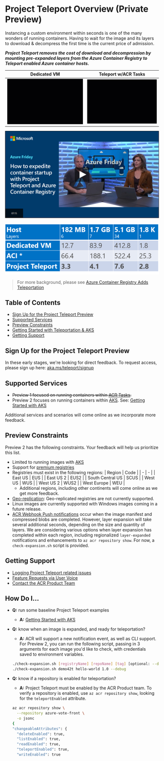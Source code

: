 # Project Teleport Overview (Private Preview)

Instancing a custom environment within seconds is one of the many wonders of running containers. Having to wait for the image and its layers to download & decompress the first time is the current price of admission.

***Project Teleport removes the cost of download and decompression by mounting pre-expanded layers from the Azure Container Registry to Teleport enabled Azure container hosts.***

|Dedicated VM|Teleport w/ACR Tasks |
|-|-|
|![](./media/vm-aci.gif)|![](./media/tasks-aci.gif)|

[![](./media/AzureFridayTeleportPreviewThumb.png)](https://channel9.msdn.com/Shows/Azure-Friday/How-to-expedite-container-startup-with-Project-Teleport-and-Azure-Container-Registry/player#time=21s)

![](./media/teleport-metrics.png)
> For more background, please see [Azure Container Registry Adds Teleportation][teleport-blog-post]

## Table of Contents

- [Sign Up for the Project Teleport Preview](#sign-up-for-the-project-teleport-preview)
- [Supported Services](#supported-services)
- [Preview Constraints](#preview-constraints)
- [Getting Started with Teleportation & AKS](./aks-getting-started.md)
- [Getting Support](#getting-support)

## Sign Up for the Project Teleport Preview

In these early stages, we're looking for direct feedback. To request access, please sign up here: [aka.ms/teleport/signup][signup]

## Supported Services

- ~~Preview 1 focused on running containers within [ACR Tasks][acr-tasks].~~
- Preview 2 focuses on running containers within [AKS][aks]. See: [Getting Started with AKS][aks-getting-started]

Additional services and scenarios will come online as we incorporate more feedback.

## Preview Constraints

Preview 2 has the following constraints. Your feedback will help us prioritize this list.

- Limited to running images with [AKS][aks-getting-started]
- Support for [premium registries][acr-tiers]
- Registries must exist in the following regions:
    | Region | Code |
    | - | - |
    | East US | EUS |
    | East US 2 | EUS2 |
    | South Central US | SCUS |
    | West US | WUS |
    | West US 2 | WUS2 |
    | West Europe | WEU |
  - Additional regions, including other continents will come online as we get more feedback.
- [Geo-replication](https://aka.ms/acr/geo-replication): Geo-replicated registries are not currently supported.
- Linux images are currently supported with Windows images coming in a future release.
- [ACR Webhook Push notifications][webhooks] occur when the image manifest and compressed blobs are completed. However, layer expansion will take several additional seconds, depending on the size and quantity of layers. We are considering various options when layer expansion has completed within each region, including regionalized `layer-expanded` notifications and enhancements to `az acr repository show`. For now, a `check-expansion.sh` script is provided.

## Getting Support

- [Logging Project Teleport related issues](https://github.com/AzureCR/teleport/issues)
- [Feature Requests via User Voice](https://aka.ms/acr/uservoice)
- [Contact the ACR Product Team](https://github.com/Azure/acr/blob/master/README.md#providing-feedback)

## How Do I...

- **Q:** run some baseline Project Teleport examples
  - **A:** [Getting Started with AKS][aks-getting-started]
- **Q:** know when an image is expanded, and ready for teleportation?
  - **A:** ACR will support a new notification event, as well as CLI support. For Preview 2, you can run the following script, passing in 3 arguments for each image you'd like to check, with credentials saved to environment variables.

  ```sh
  ./check-expansion.sh [registryName] [repoName] [tag] [optional: --debug]
  ./check-expansion.sh demo42t hello-world 1.0 --debug
  ```

- **Q:** know if a repository is enabled for teleportation?
  - **A:** Project Teleport must be enabled by the ACR Product team. To verify a repository is enabled, use `az acr repository show`, looking for the `teleportEnabled` attribute.

  ```sh
  az acr repository show \
    --repository azure-vote-front \
    -o jsonc
  {
  "changeableAttributes": {
    "deleteEnabled": true,
    "listEnabled": true,
    "readEnabled": true,
    "teleportEnabled": true,
    "writeEnabled": true
  ```

[acr-import]:           https://aka.ms/acr/import
[acr-tiers]:            https://aka.ms/acr/tiers
[aks]:                  https://azure.microsoft.com/services/kubernetes-service/
[aks-getting-started]:  ./aks-getting-started.md
[cloud-shell]:          https://shell.azure.com
[signup]:               https://aka.ms/teleport/signup
[support]:              https://github.com/azurecr/teleport/blob/master/README.md#getting-support
[teleport-blog-post]:   https://stevelasker.blog/2019/10/29/azure-container-registry-teleportation/
[acr-tasks]:            https://aka.ms/acr/tasks
[webhooks]:             https://docs.microsoft.com/en-us/azure/container-registry/container-registry-webhook
